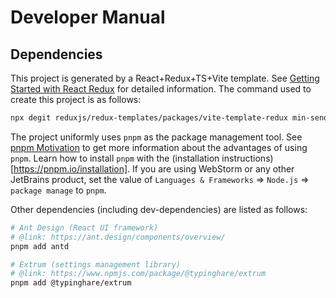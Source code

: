# Developer Manual

## Dependencies

This project is generated by a React+Redux+TS+Vite template. See [Getting Started with React Redux](https://react-redux.js.org/introduction/getting-started) for detailed information. The command used to create this project is as follows:

~~~bash
npx degit reduxjs/redux-templates/packages/vite-template-redux min-send-client
~~~

The project uniformly uses `pnpm` as the package management tool. See [pnpm Motivation](https://pnpm.io/motivation) to get more information about the advantages of using `pnpm`. Learn how to install `pnpm` with the (installation instructions)[https://pnpm.io/installation]. If you are using WebStorm or any other JetBrains product, set the value of `Languages & Frameworks` => `Node.js` => `package manage` to `pnpm`.

Other dependencies (including dev-dependencies) are listed as follows:

~~~bash
# Ant Design (React UI framework)
# @link: https://ant.design/components/overview/
pnpm add antd

# Extrum (settings management library)
# @link: https://www.npmjs.com/package/@typinghare/extrum 
pnpm add @typinghare/extrum  
~~~